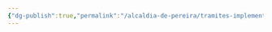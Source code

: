 ```yaml
---
{"dg-publish":true,"permalink":"/alcaldia-de-pereira/tramites-implementados/ventanilla-unica-de-espectaculo-publicos/"}
---
```



